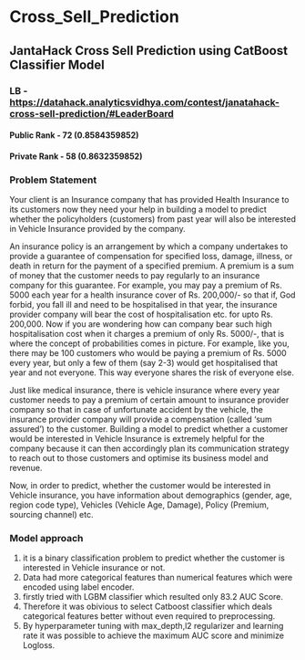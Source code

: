 # Cross_Sell_Prediction
## JantaHack Cross Sell Prediction  using CatBoost Classifier Model

### LB - https://datahack.analyticsvidhya.com/contest/janatahack-cross-sell-prediction/#LeaderBoard
#### Public Rank - 72 (0.8584359852)
#### Private Rank - 58 (0.8632359852)

### Problem Statement
Your client is an Insurance company that has provided Health Insurance to its customers now they need your help in building a model to predict whether the policyholders (customers) from past year will also be interested in Vehicle Insurance provided by the company.

An insurance policy is an arrangement by which a company undertakes to provide a guarantee of compensation for specified loss, damage, illness, or death in return for the payment of a specified premium. A premium is a sum of money that the customer needs to pay regularly to an insurance company for this guarantee.
For example, you may pay a premium of Rs. 5000 each year for a health insurance cover of Rs. 200,000/- so that if, God forbid, you fall ill and need to be hospitalised in that year, the insurance provider company will bear the cost of hospitalisation etc. for upto Rs. 200,000. Now if you are wondering how can company bear such high hospitalisation cost when it charges a premium of only Rs. 5000/-, that is where the concept of probabilities comes in picture. For example, like you, there may be 100 customers who would be paying a premium of Rs. 5000 every year, but only a few of them (say 2-3) would get hospitalised that year and not everyone. This way everyone shares the risk of everyone else.

Just like medical insurance, there is vehicle insurance where every year customer needs to pay a premium of certain amount to insurance provider company so that in case of unfortunate accident by the vehicle, the insurance provider company will provide a compensation (called ‘sum assured’) to the customer.
Building a model to predict whether a customer would be interested in Vehicle Insurance is extremely helpful for the company because it can then accordingly plan its communication strategy to reach out to those customers and optimise its business model and revenue.

Now, in order to predict, whether the customer would be interested in Vehicle insurance, you have information about demographics (gender, age, region code type), Vehicles (Vehicle Age, Damage), Policy (Premium, sourcing channel) etc.

### Model approach
1) it is a binary classification problem to predict whether the customer is interested in Vehicle insurance or not.
2) Data had more categorical features than numerical features which were encoded using label encoder.
3) firstly tried with LGBM classifier which resulted only 83.2 AUC Score.
4) Therefore it was obivious to select Catboost classifier which deals categorical features better without even required to preprocessing.
5) By hyperparameter tuning with max_depth,l2 regularizer and learning rate it was possible to achieve the maximum AUC score and minimize Logloss.
